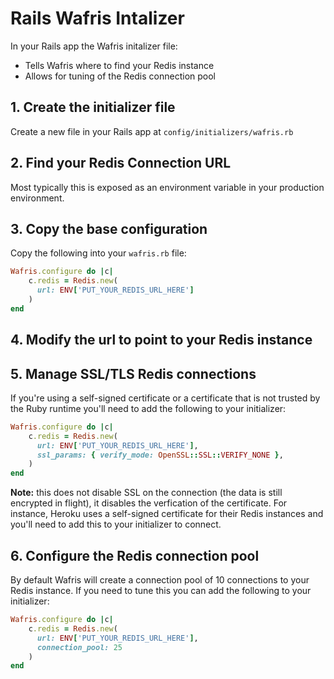 # Rails Wafris Intalizer

In your Rails app the Wafris initalizer file:

- Tells Wafris where to find your Redis instance
- Allows for tuning of the Redis connection pool

## 1. Create the initializer file

Create a new file in your Rails app at `config/initializers/wafris.rb`

## 2. Find your Redis Connection URL

Most typically this is exposed as an environment variable in your production environment. 

## 3. Copy the base configuration 

Copy the following into your `wafris.rb` file:

```ruby
Wafris.configure do |c|
    c.redis = Redis.new(
      url: ENV['PUT_YOUR_REDIS_URL_HERE']
    )
end
```

## 4. Modify the url to point to your Redis instance

## 5. Manage SSL/TLS Redis connections

If you're using a self-signed certificate or a certificate that is not trusted by the Ruby runtime you'll need to add the following to your initializer:

```ruby
Wafris.configure do |c|
    c.redis = Redis.new(
      url: ENV['PUT_YOUR_REDIS_URL_HERE'],
      ssl_params: { verify_mode: OpenSSL::SSL::VERIFY_NONE },
    )
end
```

**Note:** this does not disable SSL on the connection (the data is still encrypted in flight), it disables the verfication of the certificate. For instance, Heroku uses a self-signed certificate for their Redis instances and you'll need to add this to your initializer to connect.

## 6. Configure the Redis connection pool

By default Wafris will create a connection pool of 10 connections to your Redis instance. If you need to tune this you can add the following to your initializer:

```ruby
Wafris.configure do |c|
    c.redis = Redis.new(
      url: ENV['PUT_YOUR_REDIS_URL_HERE'],
      connection_pool: 25
    )
end
```

